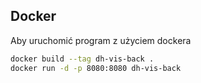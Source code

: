 ## Docker
Aby uruchomić program z użyciem dockera

```bash
docker build --tag dh-vis-back .
docker run -d -p 8080:8080 dh-vis-back
```